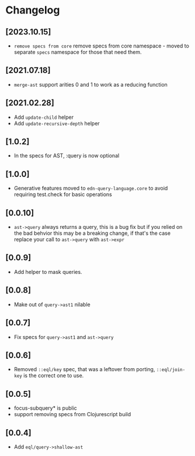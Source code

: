 # Changelog

## [2023.10.15]
- `remove specs from core` remove specs from core namespace - moved to separate `specs` namespace for those that need them.

## [2021.07.18]
- `merge-ast` support arities 0 and 1 to work as a reducing function

## [2021.02.28]
- Add `update-child` helper
- Add `update-recursive-depth` helper

## [1.0.2]
- In the specs for AST, :query is now optional

## [1.0.0]
- Generative features moved to `edn-query-language.core` to avoid requiring test.check for basic operations

## [0.0.10]
- `ast->query` always returns a query, this is a bug fix but if you relied on the bad behvior this may be a breaking change, if that's the case replace your call to `ast->query` with `ast->expr`

## [0.0.9]
- Add helper to mask queries.

## [0.0.8]
- Make out of `query->ast1` nilable

## [0.0.7]
- Fix specs for `query->ast1` and `ast->query`

## [0.0.6]
- Removed `::eql/key` spec, that was a leftover from porting, `::eql/join-key` is the correct one to use.

## [0.0.5]
- focus-subquery* is public
- support removing specs from Clojurescript build

## [0.0.4]
- Add `eql/query->shallow-ast`
